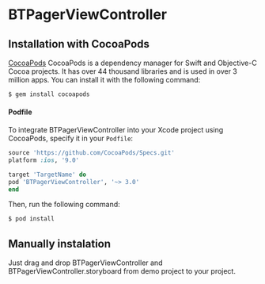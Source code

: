 # BTPagerViewController

## Installation with CocoaPods

[CocoaPods](http://cocoapods.org) CocoaPods is a dependency manager for Swift and Objective-C Cocoa projects. It has over 44 thousand libraries and is used in over 3 million apps. You can install it with the following command:

```bash
$ gem install cocoapods
```

#### Podfile

To integrate BTPagerViewController into your Xcode project using CocoaPods, specify it in your `Podfile`:

```ruby
source 'https://github.com/CocoaPods/Specs.git'
platform :ios, '9.0'

target 'TargetName' do
pod 'BTPagerViewController', '~> 3.0'
end
```

Then, run the following command:

```bash
$ pod install
```

## Manually instalation

Just drag and drop BTPagerViewController and BTPagerViewController.storyboard from demo project to your project. 